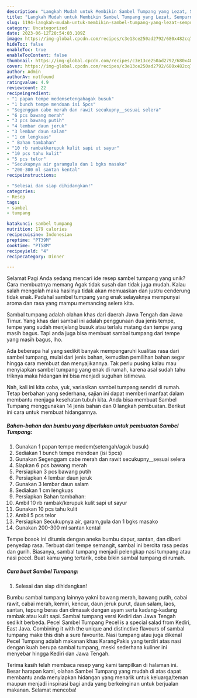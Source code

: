 ```yaml
---
description: "Langkah Mudah untuk Membikin Sambel Tumpang yang Lezat, Sempurna"
title: "Langkah Mudah untuk Membikin Sambel Tumpang yang Lezat, Sempurna"
slug: 1194-langkah-mudah-untuk-membikin-sambel-tumpang-yang-lezat-sempurna
category: Uncategorized
date: 2023-06-12T20:54:03.109Z
image: https://img-global.cpcdn.com/recipes/c3e13ce250ad2792/680x482cq70/sambel-tumpang-foto-resep-utama.jpg
hideToc: false
enableToc: true
enableTocContent: false
thumbnail: https://img-global.cpcdn.com/recipes/c3e13ce250ad2792/680x482cq70/sambel-tumpang-foto-resep-utama.jpg
cover: https://img-global.cpcdn.com/recipes/c3e13ce250ad2792/680x482cq70/sambel-tumpang-foto-resep-utama.jpg
author: Admin
authorAv: notfound
ratingvalue: 4.9
reviewcount: 22
recipeingredient:
- "1 papan tempe medemsetengahagak busuk"
- "1 bunch tempe mendoan isi 5pcs"
- "Segenggam cabe merah dan rawit secukupny__sesuai selera"
- "6 pcs bawang merah"
- "3 pcs bawang putih"
- "4 lembar daun jeruk"
- "3 lembar daun salam"
- "1 cm lengkuas"
- " Bahan tambahan"
- "10 rb rambakkerupuk kulit sapi ut sayur"
- "10 pcs tahu kulit"
- "5 pcs telor"
- "Secukupnya air garamgula dan 1 bgks masako"
- "200-300 ml santan kental"
recipeinstructions:

- "Selesai dan siap dihidangkan!"
categories:
- Resep
tags:
- sambel
- tumpang

katakunci: sambel tumpang 
nutrition: 179 calories
recipecuisine: Indonesian
preptime: "PT39M"
cooktime: "PT58M"
recipeyield: "4"
recipecategory: Dinner

---
```



Selamat Pagi Anda sedang mencari ide resep sambel tumpang yang unik? Cara membuatnya memang Agak tidak susah dan tidak juga mudah. Kalau salah mengolah maka hasilnya tidak akan memuaskan dan justru cenderung tidak enak. Padahal sambel tumpang yang enak selayaknya mempunyai aroma dan rasa yang mampu memancing selera kita.


Sambal tumpang adalah olahan khas dari daerah Jawa Tengah dan Jawa Timur. Yang khas dari sambal ini adalah penggunaan dua jenis tempe, tempe yang sudah menjelang busuk atau terlalu matang dan tempe yang masih bagus. Tapi anda juga bisa membuat sambal tumpang dari tempe yang masih bagus, lho.

Ada beberapa hal yang sedikit banyak mempengaruhi kualitas rasa dari sambel tumpang, mulai dari jenis bahan, kemudian pemilihan bahan segar hingga cara membuat dan menyajikannya. Tak perlu pusing kalau mau menyiapkan sambel tumpang yang enak di rumah, karena asal sudah tahu triknya maka hidangan ini bisa menjadi suguhan istimewa.


Nah, kali ini kita coba, yuk, variasikan sambel tumpang sendiri di rumah. Tetap berbahan yang sederhana, sajian ini dapat memberi manfaat dalam membantu menjaga kesehatan tubuh kita. Anda bisa membuat Sambel Tumpang menggunakan 14 jenis bahan dan 0 langkah pembuatan. Berikut ini cara untuk membuat hidangannya.

<!--inarticleads1-->

##### Bahan-bahan dan bumbu yang diperlukan untuk pembuatan Sambel Tumpang:

1. Gunakan 1 papan tempe medem(setengah/agak busuk)
1. Sediakan 1 bunch tempe mendoan (isi 5pcs)
1. Gunakan Segenggam cabe merah dan rawit secukupny__sesuai selera
1. Siapkan 6 pcs bawang merah
1. Persiapkan 3 pcs bawang putih
1. Persiapkan 4 lembar daun jeruk
1. Gunakan 3 lembar daun salam
1. Sediakan 1 cm lengkuas
1. Persiapkan  Bahan tambahan:
1. Ambil 10 rb rambak/kerupuk kulit sapi ut sayur
1. Gunakan 10 pcs tahu kulit
1. Ambil 5 pcs telor
1. Persiapkan Secukupnya air, garam,gula dan 1 bgks masako
1. Gunakan 200-300 ml santan kental


Tempe bosok ini ditumis dengan aneka bumbu dapur, santan, dan diberi penyedap rasa. Terbuat dari tempe semangit, sambal ini bercita rasa pedas dan gurih. Biasanya, sambal tumpang menjadi pelengkap nasi tumpang atau nasi pecel. Buat kamu yang tertarik, coba bikin sambal tumpang di rumah. 

<!--inarticleads2-->

##### Cara buat Sambel Tumpang:


1. Selesai dan siap dihidangkan!

Bumbu sambal tumpang lainnya yakni bawang merah, bawang putih, cabai rawit, cabai merah, kemiri, kencur, daun jeruk purut, daun salam, laos, santan, tepung beras dan dimasak dengan ayam serta kadang-kadang rambak atau kulit sapi. Sambal tumpang versi Kediri dan Jawa Tengah sedikit berbeda. Pecel Sambel Tumpang Pecel is a special salad from Kediri, East Java. Combining it with the unique and distinctive flavours of sambal tumpang make this dish a sure favourite. Nasi tumpang atau juga dikenal Pecel Tumpang adalah makanan khas KarangPakis yang terdiri atas nasi dengan kuah berupa sambal tumpang, meski sederhana kuliner ini menyebar hingga Kediri dan Jawa Tengah. 

Terima kasih telah membaca resep yang kami tampilkan di halaman ini. Besar harapan kami, olahan Sambel Tumpang yang mudah di atas dapat membantu anda menyiapkan hidangan yang menarik untuk keluarga/teman maupun menjadi inspirasi bagi anda yang berkeinginan untuk berjualan makanan. Selamat mencoba!
